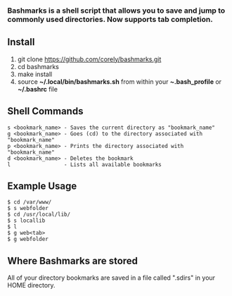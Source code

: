 ### Bashmarks is a shell script that allows you to save and jump to commonly used directories. Now supports tab completion.

## Install

1. git clone https://github.com/corely/bashmarks.git
2. cd bashmarks
3. make install
4. source **~/.local/bin/bashmarks.sh** from within your **~.bash\_profile** or **~/.bashrc** file

## Shell Commands

    s <bookmark_name> - Saves the current directory as "bookmark_name"
    g <bookmark_name> - Goes (cd) to the directory associated with "bookmark_name"
    p <bookmark_name> - Prints the directory associated with "bookmark_name"
    d <bookmark_name> - Deletes the bookmark
    l                 - Lists all available bookmarks
    
## Example Usage

    $ cd /var/www/
    $ s webfolder
    $ cd /usr/local/lib/
    $ s locallib
    $ l
    $ g web<tab>
    $ g webfolder

## Where Bashmarks are stored
    
All of your directory bookmarks are saved in a file called ".sdirs" in your HOME directory.
